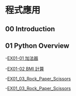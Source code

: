# 程式應用

## 00 Introduction

## 01 Python Overview
-[EX01-01 加法器](EX01_01_加法器.ipynb)

-[EX01-02 BMI 計算](EX01_02_BMI_計算.ipynb)

-[EX01_03_Rock_Paper_Scissors](EX01_03_Rock_Paper_Scissors.ipynb)

-[EX01_03_Rock_Paper_Scissors](EX01_03_Rock_Paper_Scissors.ipynb)
